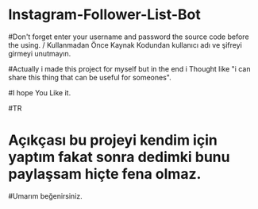 # Instagram-Follower-List-Bot
#Don't forget enter your username and password the source code before the using. / Kullanmadan Önce Kaynak Kodundan kullanıcı adı ve şifreyi girmeyi unutmayın.


#Actually i made this project for myself but in the end i Thought like "i can share this thing that can be useful for someones".

#I hope You Like it.


#TR

# Açıkçası bu projeyi kendim için yaptım fakat sonra dedimki bunu paylaşsam hiçte fena olmaz.
#Umarım beğenirsiniz.


